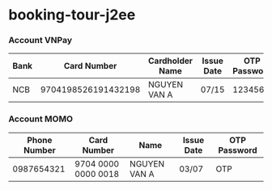 # booking-tour-j2ee
### Account VNPay

| Bank  | Card Number         | Cardholder Name | Issue Date | OTP Password |
|-------|---------------------|------------------|------------|--------------|
| NCB   | 9704198526191432198 | NGUYEN VAN A   | 07/15      | 123456       |


### Account MOMO

| Phone Number  | Card Number         |  Name | Issue Date | OTP Password |
|--------------|---------------------|------------------|------------|--------------|
| 0987654321   | 9704 0000 0000 0018 | NGUYEN VAN A   | 03/07      | OTP       |